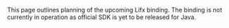 This page outlines planning of the upcoming Lifx binding. The binding is not currently in operation as official SDK is yet to be released for Java.